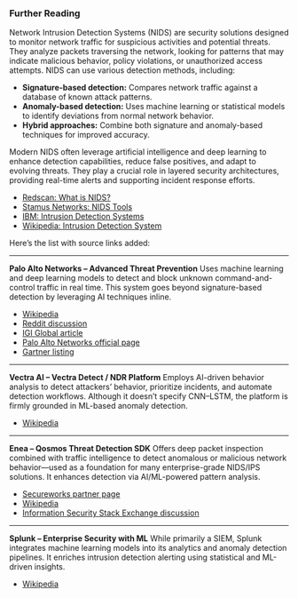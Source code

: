 ### **Further Reading**

Network Intrusion Detection Systems (NIDS) are security solutions designed to monitor network traffic for suspicious activities and potential threats. They analyze packets traversing the network, looking for patterns that may indicate malicious behavior, policy violations, or unauthorized access attempts. NIDS can use various detection methods, including:

- **Signature-based detection:** Compares network traffic against a database of known attack patterns.
- **Anomaly-based detection:** Uses machine learning or statistical models to identify deviations from normal network behavior.
- **Hybrid approaches:** Combine both signature and anomaly-based techniques for improved accuracy.

Modern NIDS often leverage artificial intelligence and deep learning to enhance detection capabilities, reduce false positives, and adapt to evolving threats. They play a crucial role in layered security architectures, providing real-time alerts and supporting incident response efforts.


- [Redscan: What is NIDS?](https://www.redscan.com/services/nids/)
- [Stamus Networks: NIDS Tools](https://www.stamus-networks.com/blog/what-are-nids-tools)
- [IBM: Intrusion Detection Systems](https://www.ibm.com/think/topics/intrusion-detection-system)
- [Wikipedia: Intrusion Detection System](https://en.wikipedia.org/wiki/Intrusion_detection_system)

Here’s the list with source links added:

---

**Palo Alto Networks – Advanced Threat Prevention**
Uses machine learning and deep learning models to detect and block unknown command-and-control traffic in real time. This system goes beyond signature-based detection by leveraging AI techniques inline.

* [Wikipedia](https://en.wikipedia.org/wiki/Palo_Alto_Networks)
* [Reddit discussion](https://www.reddit.com/r/cybersecurity/comments/r2fvrw/are_network_intrusion_detection_system_using/)
* [IGI Global article](https://www.igi-global.com/dictionary/palo-alto-networks/68662)
* [Palo Alto Networks official page](https://www.paloaltonetworks.com/cyberpedia/what-is-an-intrusion-prevention-system-ips)
* [Gartner listing](https://www.gartner.com/reviews/market/network-firewalls/vendor/palo-alto-networks)

---

**Vectra AI – Vectra Detect / NDR Platform**
Employs AI-driven behavior analysis to detect attackers’ behavior, prioritize incidents, and automate detection workflows. Although it doesn’t specify CNN–LSTM, the platform is firmly grounded in ML-based anomaly detection.

* [Wikipedia](https://en.wikipedia.org/wiki/Vectra_AI)

---

**Enea – Qosmos Threat Detection SDK**
Offers deep packet inspection combined with traffic intelligence to detect anomalous or malicious network behavior—used as a foundation for many enterprise-grade NIDS/IPS solutions. It enhances detection via AI/ML-powered pattern analysis.

* [Secureworks partner page](https://www.secureworks.com/partners/enea-qosmos)
* [Wikipedia](https://en.wikipedia.org/wiki/ENEA_AB)
* [Information Security Stack Exchange discussion](https://security.stackexchange.com/questions/170782/how-effective-are-deep-packet-inspection-techniques)

---

**Splunk – Enterprise Security with ML**
While primarily a SIEM, Splunk integrates machine learning models into its analytics and anomaly detection pipelines. It enriches intrusion detection alerting using statistical and ML-driven insights.

* [Wikipedia](https://en.wikipedia.org/wiki/Splunk)
